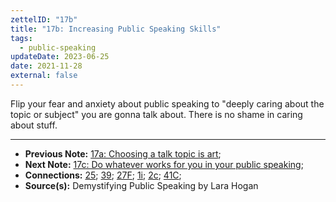 ```yaml
---
zettelID: "17b"
title: "17b: Increasing Public Speaking Skills"
tags:
  - public-speaking
updateDate: 2023-06-25
date: 2021-11-28
external: false
---
```


Flip your fear and anxiety about public speaking to "deeply caring about the topic or subject" you are gonna talk about. There is no shame in caring about stuff.

---

- **Previous Note:** [17a: Choosing a talk topic is art](/notes/17a/);
- **Next Note:** [17c: Do whatever works for you in your public speaking](/notes/17c/);
- **Connections:** [25](/notes/25/); [39](/notes/39/); [27F](/notes/27f/); [1i](/notes/1i/); [2c](/notes/2c/); [41C](/notes/41c/);
- **Source(s):** Demystifying Public Speaking by Lara Hogan
